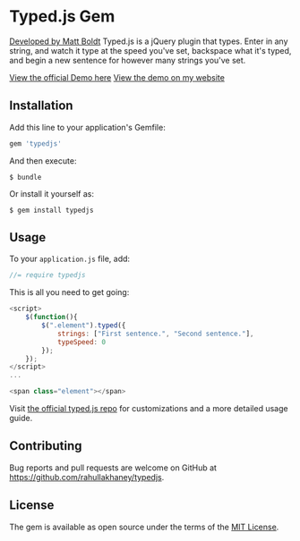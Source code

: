 # Typed.js Gem

[Developed by Matt Boldt](http://www.mattboldt.com)
Typed.js is a jQuery plugin that types. Enter in any string, and watch it type at the speed you've set, backspace what it's typed, and begin a new sentence for however many strings you've set.

[View the official Demo here](http://www.mattboldt.com/demos/typed-js/)
[View the demo on my website](http://www.codebrew.io)

## Installation

Add this line to your application's Gemfile:

```ruby
gem 'typedjs'
```

And then execute:

	$ bundle

Or install it yourself as:

	$ gem install typedjs

## Usage

To your ```application.js``` file, add:
```Javascript
//= require typedjs
```

This is all you need to get going:
```Javascript
<script>
    $(function(){
        $(".element").typed({
            strings: ["First sentence.", "Second sentence."],
            typeSpeed: 0
        });
    });
</script>
...

<span class="element"></span>
```

Visit [the official typed.js repo](https://github.com/mattboldt/typed.js/) for customizations and a more detailed usage guide.

## Contributing

Bug reports and pull requests are welcome on GitHub at https://github.com/rahullakhaney/typedjs.


## License

The gem is available as open source under the terms of the [MIT License](http://opensource.org/licenses/MIT). 

